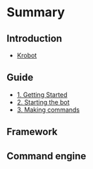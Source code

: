 # Summary

## Introduction

* [Krobot](README.md)

## Guide

* [1. Getting Started](guide/getting-started.md)
* [2. Starting the bot](starting-the-bot.md)
* [3. Making commands](making-commands.md)

## Framework

## Command engine

